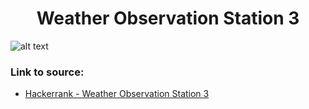 <h1 align="center">Weather Observation Station 3</h1>

![alt text](https://images2.imgbox.com/7f/24/4zixJRml_o.png?raw=true)

### Link to source: 
- <a href="https://www.hackerrank.com/challenges/weather-observation-station-3/problem">Hackerrank - Weather Observation Station 3</a>

